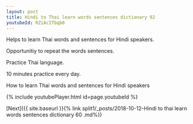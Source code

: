 ```yaml
---
layout: post
title: Hindi to Thai learn words sentences dictionary 92 
youtubeId: RZiAcITbqb0
---
```

 
 
Helps to learn Thai words and sentences for Hindi speakers.

Opportunitiy to repeat the words sentences. 

Practice Thai language. 
 
10 minutes practice every day. 
 
How to learn Thai words and sentences for Hindi speakers 
 
{% include youtubePlayer.html id=page.youtubeId %}
 
 
[Next]({{ site.baseurl }}{% link  split1/_posts/2018-10-12-Hindi to thai learn words sentences dictionary 60 .md%})
 
